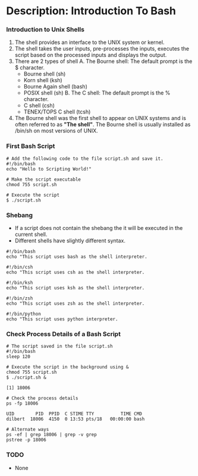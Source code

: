 # Description: Introduction To Bash

### Introduction to Unix Shells
1. The shell provides an interface to the UNIX system or kernel.
2. The shell takes the user inputs, pre-processes the inputs, executes the script based on the processed inputs and
   displays the output.
3. There are 2 types of shell
   A. The Bourne shell: The default prompt is the $ character.
      - Bourne shell (sh)
      - Korn shell (ksh)
      - Bourne Again shell (bash)
      - POSIX shell (sh)
   B. The C shell: The default prompt is the % character.
      - C shell (csh)
      - TENEX/TOPS C shell (tcsh)
4. The Bourne shell was the first shell to appear on UNIX systems and is often referred to as **"The shell"**. The
   Bourne shell is usually installed as /bin/sh on most versions of UNIX.

### First Bash Script
```
# Add the following code to the file script.sh and save it.
#!/bin/bash
echo "Hello to Scripting World!"

# Make the script executable
chmod 755 script.sh

# Execute the script
$ ./script.sh
```

### Shebang
- If a script does not contain the shebang the it will be executed in the current shell.
- Different shells have slightly different syntax.  
```
#!/bin/bash
echo "This script uses bash as the shell interpreter.

#!/bin/csh
echo "This script uses csh as the shell interpreter.

#!/bin/ksh
echo "This script uses ksh as the shell interpreter.

#!/bin/zsh
echo "This script uses zsh as the shell interpreter.

#!/bin/python
echo "This script uses python interpreter.
```

### Check Process Details of a Bash Script
```
# The script saved in the file script.sh
#!/bin/bash
sleep 120

# Execute the script in the background using &
chmod 755 script.sh
$ ./script.sh &

[1] 18006

# Check the process details
ps -fp 18006

UID        PID  PPID  C STIME TTY          TIME CMD
dilbert  18006  4150  0 13:53 pts/18   00:00:00 bash

# Alternate ways
ps -ef | grep 18006 | grep -v grep
pstree -p 18006 
```

### TODO
* None
